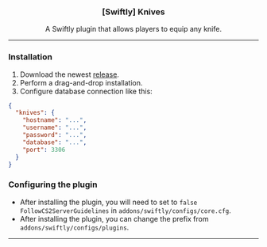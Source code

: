   <h3 align="center">[Swiftly] Knives</h3>

  <p align="center">
    A Swiftly plugin that allows players to equip any knife.
    <br/>
  </p>
</p>

---

### Installation

1. Download the newest [release](https://github.com/zeynys/knives/releases).
2. Perform a drag-and-drop installation.
3. Configure database connection like this:

```json
{
  "knives": {
    "hostname": "...",
    "username": "...",
    "password": "...",
    "database": "...",
    "port": 3306
  }
}
```

### Configuring the plugin

- After installing the plugin, you will need to set to `false` `FollowCS2ServerGuidelines` in `addons/swiftly/configs/core.cfg`.
- After installing the plugin, you can change the prefix from `addons/swiftly/configs/plugins`.

---
